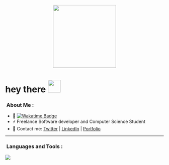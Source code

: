 <p align="center"><img src="https://wakatime.com/photo/018b821c-d9fc-42c8-b52e-7adba12899a1?s=420&cache=false&time=1747914179.9724946" width="200"/></p>

<h1 align="left">hey there <img src="https://media.giphy.com/media/hvRJCLFzcasrR4ia7z/giphy.gif" width="40"></h1>

### &nbsp;About Me :
- 🚀 <a href="https://wakatime.com/@mochaaless"> <img src="https://wakatime.com/photo/018b821c-d9fc-42c8-b52e-7adba12899a1?s=420&cache=false&time=1747914179.9724946" alt="Wakatime Badge" > </a>
- ⚡ Freelance Software developer and Computer Science Student
- 💬 Contact me: [Twitter](https://twitter.com/mochaaless) | [LinkedIn](https://www.linkedin.com/in/david-mochales/) | [Portfolio](https://portfolio.mochalesdev.com)
  
---

### &nbsp;Languages and Tools :
![](https://skillicons.dev/icons?i=go,py,js,ts,java,cpp,electron,mongodb,mysql,postman,git,vscode&theme=light&perline=25)
